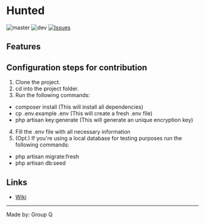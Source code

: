 # Hunted
![master](https://img.shields.io/github/workflow/status/lderkzen/SOPROJ11Q/Laravel/dev?label=master)
![dev](https://img.shields.io/github/workflow/status/lderkzen/SOPROJ11Q/Laravel/dev?label=dev)
[![Issues](https://img.shields.io/github/issues/lderkzen/SOPROJ11Q)](https://github.com/lderkzen/SOPROJ11Q/issues)

## Features


## Configuration steps for contribution
1. Clone the project.
2. cd into the project folder.
3. Run the following commands:
  - composer install (This will install all dependencies)
  - cp .env.example .env (This will create a fresh .env file)
  - php artisan key:generate (This will generate an unique encryption key)
4. Fill the .env file with all necessary information
5. (Opt.) If you're using a local database for testing purposes run the following commands:
  - php artisan migrate:fresh
  - php artisan db:seed


## Links
- [Wiki](https://github.com/lderkzen/SOPROJ11Q/wiki)


---
Made by: Group Q
